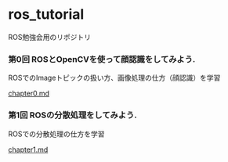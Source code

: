 # ros_tutorial
ROS勉強会用のリポジトリ


### 第0回 ROSとOpenCVを使って顔認識をしてみよう.
ROSでのImageトピックの扱い方、画像処理の仕方（顔認識）を学習  

[chapter0.md](doc/chapter0.md)  


### 第1回 ROSの分散処理をしてみよう.
ROSでの分散処理の仕方を学習

[chapter1.md](doc/chapter1.md)



　　
